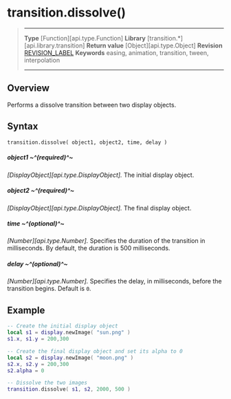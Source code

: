 # transition.dissolve()

> --------------------- ------------------------------------------------------------------------------------------
> __Type__              [Function][api.type.Function]
> __Library__           [transition.*][api.library.transition]
> __Return value__      [Object][api.type.Object]
> __Revision__          [REVISION_LABEL](REVISION_URL)
> __Keywords__          easing, animation, transition, tween, interpolation
> --------------------- ------------------------------------------------------------------------------------------


## Overview

Performs a dissolve transition between two display objects.

## Syntax

	transition.dissolve( object1, object2, time, delay )

##### object1 ~^(required)^~
_[DisplayObject][api.type.DisplayObject]._ The initial display object.

##### object2 ~^(required)^~
_[DisplayObject][api.type.DisplayObject]._ The final display object.

##### time ~^(optional)^~
_[Number][api.type.Number]._ Specifies the duration of the transition in milliseconds. By default, the duration is 500 milliseconds.

##### delay ~^(optional)^~
_[Number][api.type.Number]._ Specifies the delay, in milliseconds, before the transition begins. Default is `0`.


## Example

``````lua
-- Create the initial display object
local s1 = display.newImage( "sun.png" )
s1.x, s1.y = 200,300

-- Create the final display object and set its alpha to 0
local s2 = display.newImage( "moon.png" )
s2.x, s2.y = 200,300
s2.alpha = 0

-- Dissolve the two images
transition.dissolve( s1, s2, 2000, 500 )
``````